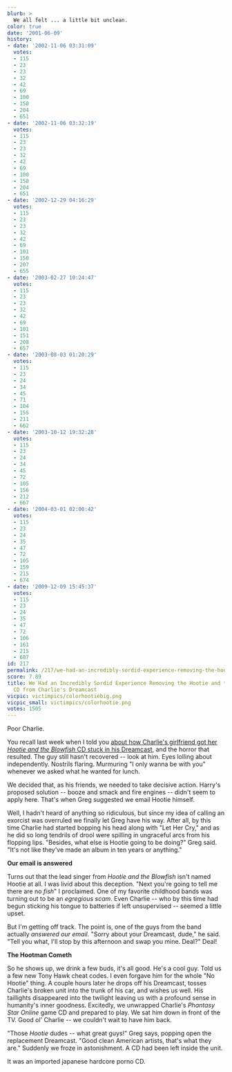 ```yaml
---
blurb: >
  We all felt ... a little bit unclean.
color: true
date: '2001-06-09'
history:
- date: '2002-11-06 03:31:09'
  votes:
  - 115
  - 23
  - 23
  - 32
  - 42
  - 69
  - 100
  - 150
  - 204
  - 651
- date: '2002-11-06 03:32:19'
  votes:
  - 115
  - 23
  - 23
  - 32
  - 42
  - 69
  - 100
  - 150
  - 204
  - 651
- date: '2002-12-29 04:16:29'
  votes:
  - 115
  - 23
  - 23
  - 32
  - 42
  - 69
  - 101
  - 150
  - 207
  - 655
- date: '2003-02-27 10:24:47'
  votes:
  - 115
  - 23
  - 23
  - 32
  - 42
  - 69
  - 101
  - 151
  - 208
  - 657
- date: '2003-08-03 01:20:29'
  votes:
  - 115
  - 23
  - 24
  - 34
  - 45
  - 71
  - 104
  - 155
  - 211
  - 662
- date: '2003-10-12 19:32:28'
  votes:
  - 115
  - 23
  - 24
  - 34
  - 45
  - 72
  - 105
  - 156
  - 212
  - 667
- date: '2004-03-01 02:00:42'
  votes:
  - 115
  - 23
  - 24
  - 35
  - 47
  - 72
  - 105
  - 159
  - 215
  - 674
- date: '2009-12-09 15:45:37'
  votes:
  - 115
  - 23
  - 24
  - 35
  - 47
  - 72
  - 106
  - 161
  - 215
  - 687
id: 217
permalink: /217/we-had-an-incredibly-sordid-experience-removing-the-hootie-and-the-blowfish-cd-from-charlies-dreamcast/
score: 7.89
title: We Had an Incredibly Sordid Experience Removing the Hootie and the Blowfish
  CD from Charlie's Dreamcast
vicpic: victimpics/colorhootiebig.png
vicpic_small: victimpics/colorhootie.png
votes: 1505
---
```


Poor Charlie.

You recall last week when I told you [about how Charlie's girlfriend got
her *Hootie and the Blowfish* CD stuck in his
Dreamcast](%ARTICLE[207]%), and the horror that resulted. The guy
still hasn't recovered -- look at him. Eyes lolling about independently.
Nostrils flaring. Murmuring "I only wanna be with you" whenever we asked
what he wanted for lunch.

We decided that, as his friends, we needed to take decisive action.
Harry's proposed solution -- booze and smack and fire engines -- didn't
seem to apply here. That's when Greg suggested we email Hootie himself.

Well, I hadn't heard of anything so ridiculous, but since my idea of
calling an exorcist was overruled we finally let Greg have his way.
After all, by this time Charlie had started bopping his head along with
"Let Her Cry," and as he did so long tendrils of drool were spilling in
ungraceful arcs from his flopping lips. "Besides, what else is Hootie
going to be doing?" Greg said. "It's not like they've made an album in
ten years or anything."

**Our email is answered**

Turns out that the lead singer from *Hootie and the Blowfish* isn't
named Hootie at all. I was livid about this deception. "Next you're
going to tell me there are no *fish*" I proclaimed. One of my favorite
childhood bands was turning out to be an *egregious scam*. Even Charlie
-- who by this time had begun sticking his tongue to batteries if left
unsupervised -- seemed a little upset.

But I'm getting off track. The point is, one of the guys from the band
actually *answered our email.* "Sorry about your Dreamcast, dude," he
said. "Tell you what, I'll stop by this afternoon and swap you mine.
Deal?" Deal!

**The Hootman Cometh**

So he shows up, we drink a few buds, it's all good. He's a cool guy.
Told us a few new Tony Hawk cheat codes. I even forgave him for the
whole "No Hootie" thing. A couple hours later he drops off his
Dreamcast, tosses Charlie's broken unit into the trunk of his car, and
wishes us well. His taillights disappeared into the twilight leaving us
with a profound sense in humanity's inner goodness. Excitedly, we
unwrapped Charlie's *Phantasy Star Online* game CD and prepared to play.
We sat him down in front of the TV. Good ol' Charlie -- we couldn't wait
to have him back.

"Those *Hootie* dudes -- what great guys!" Greg says, popping open the
replacement Dreamcast. "Good clean American artists, that's what they
are." Suddenly we froze in astonishment. A CD had been left inside the
unit.

It was an imported japanese hardcore porno CD.